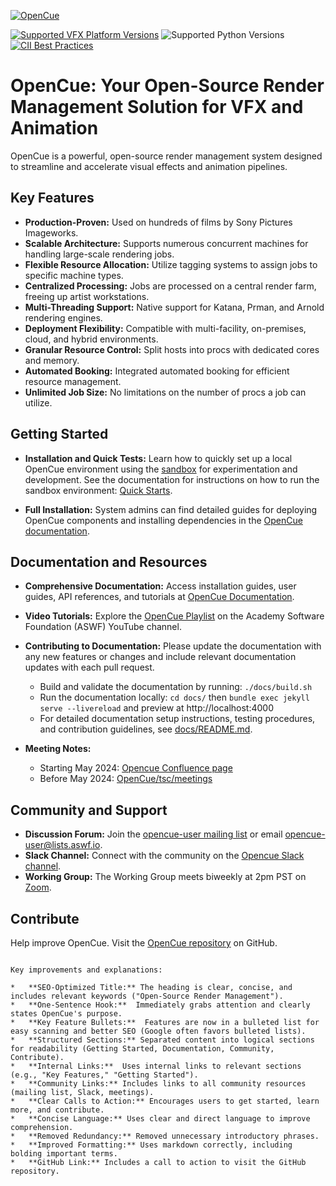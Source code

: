 [![OpenCue](/images/opencue_logo_with_text.png)](https://github.com/AcademySoftwareFoundation/OpenCue)

[![Supported VFX Platform Versions](https://img.shields.io/badge/vfx%20platform-2021--2024-lightgrey.svg)](http://www.vfxplatform.com/)
![Supported Python Versions](https://img.shields.io/badge/python-3.6+-blue.svg)
[![CII Best Practices](https://bestpractices.coreinfrastructure.org/projects/2837/badge)](https://bestpractices.coreinfrastructure.org/projects/2837)

# OpenCue: Your Open-Source Render Management Solution for VFX and Animation

OpenCue is a powerful, open-source render management system designed to streamline and accelerate visual effects and animation pipelines.

## Key Features

*   **Production-Proven:** Used on hundreds of films by Sony Pictures Imageworks.
*   **Scalable Architecture:** Supports numerous concurrent machines for handling large-scale rendering jobs.
*   **Flexible Resource Allocation:** Utilize tagging systems to assign jobs to specific machine types.
*   **Centralized Processing:** Jobs are processed on a central render farm, freeing up artist workstations.
*   **Multi-Threading Support:** Native support for Katana, Prman, and Arnold rendering engines.
*   **Deployment Flexibility:** Compatible with multi-facility, on-premises, cloud, and hybrid environments.
*   **Granular Resource Control:** Split hosts into procs with dedicated cores and memory.
*   **Automated Booking:** Integrated automated booking for efficient resource management.
*   **Unlimited Job Size:** No limitations on the number of procs a job can utilize.

## Getting Started

*   **Installation and Quick Tests:** Learn how to quickly set up a local OpenCue environment using the [sandbox](https://github.com/AcademySoftwareFoundation/OpenCue/blob/master/sandbox/README.md) for experimentation and development.  See the documentation for instructions on how to run the sandbox environment: [Quick Starts](https://www.opencue.io/docs/quick-starts/).

*   **Full Installation:** System admins can find detailed guides for deploying OpenCue components and installing dependencies in the [OpenCue documentation](https://www.opencue.io/docs/getting-started/).

## Documentation and Resources

*   **Comprehensive Documentation:** Access installation guides, user guides, API references, and tutorials at [OpenCue Documentation](https://www.opencue.io/docs/).
*   **Video Tutorials:** Explore the [OpenCue Playlist](https://www.youtube.com/playlist?list=PL9dZxafYCWmzSBEwVT2AQinmZolYqBzdp) on the Academy Software Foundation (ASWF) YouTube channel.
*   **Contributing to Documentation:** Please update the documentation with any new features or changes and include relevant documentation updates with each pull request.

    *   Build and validate the documentation by running: `./docs/build.sh`
    *   Run the documentation locally: `cd docs/` then `bundle exec jekyll serve --livereload` and preview at http://localhost:4000
    *   For detailed documentation setup instructions, testing procedures, and contribution guidelines, see [docs/README.md](https://github.com/AcademySoftwareFoundation/OpenCue/blob/master/docs/README.md).

*   **Meeting Notes:**
    *   Starting May 2024: [Opencue Confluence page](http://wiki.aswf.io/display/OPENCUE/OpenCue+Home)
    *   Before May 2024: [OpenCue/tsc/meetings](https://github.com/AcademySoftwareFoundation/OpenCue/tree/master/tsc/meetings)

## Community and Support

*   **Discussion Forum:** Join the [opencue-user mailing list](https://lists.aswf.io/g/opencue-user) or email <opencue-user@lists.aswf.io>.
*   **Slack Channel:** Connect with the community on the [Opencue Slack channel](https://academysoftwarefdn.slack.com/archives/CMFPXV39Q).
*   **Working Group:** The Working Group meets biweekly at 2pm PST on [Zoom](https://www.google.com/url?q=https://zoom-lfx.platform.linuxfoundation.org/meeting/95509555934?password%3Da8d65f0e-c5f0-44fb-b362-d3ed0c22b7c1&sa=D&source=calendar&ust=1717863981078692&usg=AOvVaw1zRcYz7VPAwfwOXeBPpoM6).

##  Contribute

Help improve OpenCue.  Visit the [OpenCue repository](https://github.com/AcademySoftwareFoundation/OpenCue) on GitHub.
```

Key improvements and explanations:

*   **SEO-Optimized Title:** The heading is clear, concise, and includes relevant keywords ("Open-Source Render Management").
*   **One-Sentence Hook:**  Immediately grabs attention and clearly states OpenCue's purpose.
*   **Key Feature Bullets:**  Features are now in a bulleted list for easy scanning and better SEO (Google often favors bulleted lists).
*   **Structured Sections:** Separated content into logical sections for readability (Getting Started, Documentation, Community, Contribute).
*   **Internal Links:**  Uses internal links to relevant sections (e.g., "Key Features," "Getting Started").
*   **Community Links:** Includes links to all community resources (mailing list, Slack, meetings).
*   **Clear Calls to Action:** Encourages users to get started, learn more, and contribute.
*   **Concise Language:** Uses clear and direct language to improve comprehension.
*   **Removed Redundancy:** Removed unnecessary introductory phrases.
*   **Improved Formatting:** Uses markdown correctly, including bolding important terms.
*   **GitHub Link:** Includes a call to action to visit the GitHub repository.